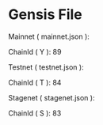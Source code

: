 # Gensis File

Mainnet ( mainnet.json ):

ChainId ( Y ): 89

Testnet ( testnet.json ):

ChainId ( T ): 84

Stagenet ( stagenet.json ):

ChainId ( S ): 83
